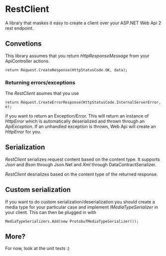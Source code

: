 RestClient
==========
A library that maskes it easy to create a client over your ASP.NET Web Api 2 rest endpoint.

## Convetions

This library assumes that you return *HttpResponseMessage* from your ApiController actions.

`return Request.CreateResponse(HttpStatusCode.OK, data);`


### Returning errors/exceptions
The *RestClient* asumes that you use

`return Request.CreateErrorResponse(HttpStatusCode.InternalServerError, e);`

if you want to return an Exception/Error. This will return an instance of *HttpError* which is automatically
deserialized and thrown through an *ApiException*. If an unhandled exception is thrown, Web Api will create an
*HttpError* for you.

## Serialization

*RestClient* serializes request content based on the content type. It supports *Json* and *Bson* through Json.Net and *Xml*
through DataContractSerializer.

*RestClient* desrializes based on the content type of the returned response.

## Custom serialization

If you want to do custom serialization/deserialization you should create a media type for your particular case
and implement *IMediaTypeSerializer* in your client. This can then be plugged in with

`MediaTypeSerializers.Add(new ProtobufMediaTypeSerializer());`

## More?

For now, look at the unit tests :)
